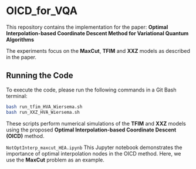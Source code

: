 
# OICD_for_VQA

This repository contains the implementation for the paper:
**Optimal Interpolation-based Coordinate Descent Method for Variational Quantum Algorithms**

The experiments focus on the **MaxCut**, **TFIM** and **XXZ** models as described in the paper.

## Running the Code

To execute the code, please run the following commands in a Git Bash terminal:

```bash
bash run_tfim_HVA_Wiersema.sh
bash run_XXZ_HVA_Wiersema.sh
```

These scripts perform numerical simulations of the **TFIM** and **XXZ** models using the proposed **Optimal Interpolation-based Coordinate Descent (OICD)** method.

`NotOptInterp_maxcut_HEA.ipynb` This Jupyter notebook demonstrates the importance of optimal interpolation nodes in the OICD method. Here, we use the **MaxCut** problem as an example.
